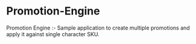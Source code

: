 # Promotion-Engine
Promotion Engine :- Sample application to create multiple promotions and apply it against single character SKU.
